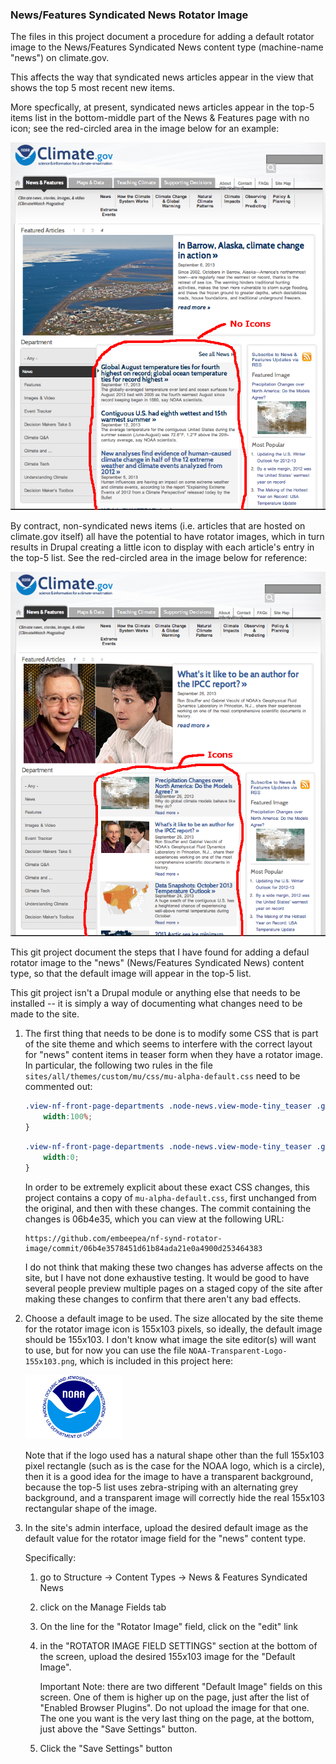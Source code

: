 ### News/Features Syndicated News Rotator Image

The files in this project document a procedure for adding a default
rotator image to the News/Features Syndicated News content type (machine-name
"news") on climate.gov.

This affects the way that syndicated news articles appear in the view
that shows the top 5 most recent new items.

More specfically, at present, syndicated news articles appear
in the top-5 items list in the bottom-middle part of the
News & Features page with no icon; see the red-circled area
in the image below for an example:

![NoIcons.png](NoIcons.png "Screenshot Showing News Artciles without Icons")

By contract, non-syndicated news items (i.e. articles that are hosted
on climate.gov itself) all have the potential to have rotator images,
which in turn results in Drupal creating a little icon to display
with each article's entry in the top-5 list.  See the red-circled
area in the image below for reference:

![Icons.png](Icons.png "Screenshot Showing News Artciles with Icons")

This git project document the steps that I have found for adding
a defaul rotator image to the "news" (News/Features Syndicated News) content
type, so that the default image will appear in the top-5 list.

This git project isn't a Drupal module or anything else that needs to
be installed -- it is simply a way of documenting what changes need to
be made to the site.


1. The first thing that needs to be done is to modify some CSS that is
   part of the site theme and which seems to interfere with the
   correct layout for "news" content items in teaser form when they
   have a rotator image. In particular, the following two rules in the file
   `sites/all/themes/custom/mu/css/mu-alpha-default.css` need to be
   commented out:

   ```css
   .view-nf-front-page-departments .node-news.view-mode-tiny_teaser .group-right {
       width:100%;
   }
   ```

   ```css
   .view-nf-front-page-departments .node-news.view-mode-tiny_teaser .group-left {
       width:0;
   }
   ```
   In order to be extremely explicit about these exact CSS changes, this project
   contains a copy of `mu-alpha-default.css`, first unchanged from the original,
   and then with these changes.  The commit containing the changes is 06b4e35,
   which you can view at the following URL:
   
       https://github.com/embeepea/nf-synd-rotator-image/commit/06b4e3578451d61b84ada21e0a4900d253464383

   I do not think that making these two changes has adverse affects on the site, but
   I have not done exhaustive testing.  It would be good to have several people preview
   multiple pages on a staged copy of the site after making these changes to confirm that
   there aren't any bad effects.
   
1. Choose a default image to be used.  The size allocated by the site theme for
   the rotator image icon is 155x103 pixels, so ideally, the default image should be 155x103.
   I don't know what image the site editor(s) will want to use, but for now you can use
   the file `NOAA-Transparent-Logo-155x103.png`, which is included in this project here:
   
   ![NOAA-Transparent-Logo-155x103.png](NOAA-Transparent-Logo-155x103.png "NOAA-Transparent-Logo-155x103.png")
   
   Note that if the logo used has a natural shape other than the full
   155x103 pixel rectangle (such as is the case for the NOAA logo,
   which is a circle), then it is a good idea for the image to have a
   transparent background, because the top-5 list uses zebra-striping
   with an alternating grey background, and a transparent image will
   correctly hide the real 155x103 rectangular shape of the image.

1. In the site's admin interface, upload the desired default image as the default
   value for the rotator image field for the "news" content type.
   
   Specifically:
   
   1. go to Structure -> Content Types -> News & Features Syndicated News
   
   1. click on the Manage Fields tab
   
   1. On the line for the "Rotator Image" field, click on the "edit" link
   
   1. in the "ROTATOR IMAGE FIELD SETTINGS" section at the bottom of the screen,
      upload the desired 155x103 image for the "Default Image".
      
      Important Note: there are two different "Default Image" fields on this
      screen.  One of them is higher up on the page, just after the list
      of "Enabled Browser Plugins".  Do not upload the image for that one.
      The one you want is the very last thing on the page, at the bottom,
      just above the "Save Settings" button.
      
   1. Click the "Save Settings" button
   
   
   
